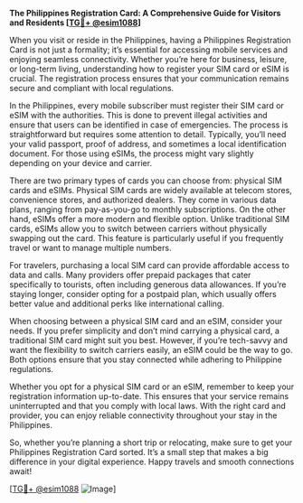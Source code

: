 **The Philippines Registration Card: A Comprehensive Guide for Visitors and Residents [[TG💪+ @esim1088](https://t.me/s/esim1088)]**

When you visit or reside in the Philippines, having a Philippines Registration Card is not just a formality; it’s essential for accessing mobile services and enjoying seamless connectivity. Whether you’re here for business, leisure, or long-term living, understanding how to register your SIM card or eSIM is crucial. The registration process ensures that your communication remains secure and compliant with local regulations.

In the Philippines, every mobile subscriber must register their SIM card or eSIM with the authorities. This is done to prevent illegal activities and ensure that users can be identified in case of emergencies. The process is straightforward but requires some attention to detail. Typically, you’ll need your valid passport, proof of address, and sometimes a local identification document. For those using eSIMs, the process might vary slightly depending on your device and carrier.

There are two primary types of cards you can choose from: physical SIM cards and eSIMs. Physical SIM cards are widely available at telecom stores, convenience stores, and authorized dealers. They come in various data plans, ranging from pay-as-you-go to monthly subscriptions. On the other hand, eSIMs offer a more modern and flexible option. Unlike traditional SIM cards, eSIMs allow you to switch between carriers without physically swapping out the card. This feature is particularly useful if you frequently travel or want to manage multiple numbers.

For travelers, purchasing a local SIM card can provide affordable access to data and calls. Many providers offer prepaid packages that cater specifically to tourists, often including generous data allowances. If you’re staying longer, consider opting for a postpaid plan, which usually offers better value and additional perks like international calling.

When choosing between a physical SIM card and an eSIM, consider your needs. If you prefer simplicity and don’t mind carrying a physical card, a traditional SIM card might suit you best. However, if you’re tech-savvy and want the flexibility to switch carriers easily, an eSIM could be the way to go. Both options ensure that you stay connected while adhering to Philippine regulations.

Whether you opt for a physical SIM card or an eSIM, remember to keep your registration information up-to-date. This ensures that your service remains uninterrupted and that you comply with local laws. With the right card and provider, you can enjoy reliable connectivity throughout your stay in the Philippines.

So, whether you’re planning a short trip or relocating, make sure to get your Philippines Registration Card sorted. It’s a small step that makes a big difference in your digital experience. Happy travels and smooth connections await!

[[TG💪+ @esim1088](https://t.me/s/esim1088) ![Image](https://i.postimg.cc/Y0z9fWf4/image.png)]